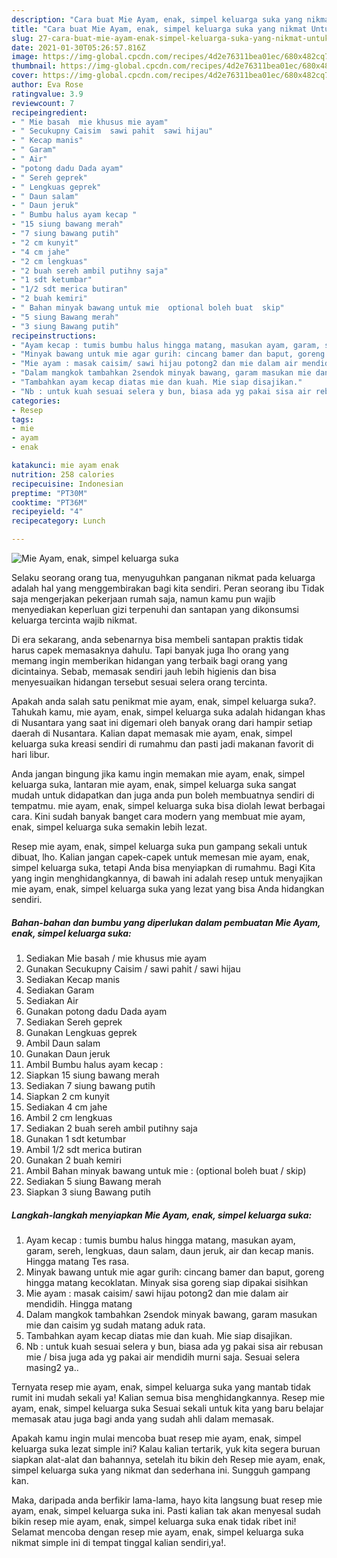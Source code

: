 ```yaml
---
description: "Cara buat Mie Ayam, enak, simpel keluarga suka yang nikmat Untuk Jualan"
title: "Cara buat Mie Ayam, enak, simpel keluarga suka yang nikmat Untuk Jualan"
slug: 27-cara-buat-mie-ayam-enak-simpel-keluarga-suka-yang-nikmat-untuk-jualan
date: 2021-01-30T05:26:57.816Z
image: https://img-global.cpcdn.com/recipes/4d2e76311bea01ec/680x482cq70/mie-ayam-enak-simpel-keluarga-suka-foto-resep-utama.jpg
thumbnail: https://img-global.cpcdn.com/recipes/4d2e76311bea01ec/680x482cq70/mie-ayam-enak-simpel-keluarga-suka-foto-resep-utama.jpg
cover: https://img-global.cpcdn.com/recipes/4d2e76311bea01ec/680x482cq70/mie-ayam-enak-simpel-keluarga-suka-foto-resep-utama.jpg
author: Eva Rose
ratingvalue: 3.9
reviewcount: 7
recipeingredient:
- " Mie basah  mie khusus mie ayam"
- " Secukupny Caisim  sawi pahit  sawi hijau"
- " Kecap manis"
- " Garam"
- " Air"
- "potong dadu Dada ayam"
- " Sereh geprek"
- " Lengkuas geprek"
- " Daun salam"
- " Daun jeruk"
- " Bumbu halus ayam kecap "
- "15 siung bawang merah"
- "7 siung bawang putih"
- "2 cm kunyit"
- "4 cm jahe"
- "2 cm lengkuas"
- "2 buah sereh ambil putihny saja"
- "1 sdt ketumbar"
- "1/2 sdt merica butiran"
- "2 buah kemiri"
- " Bahan minyak bawang untuk mie  optional boleh buat  skip"
- "5 siung Bawang merah"
- "3 siung Bawang putih"
recipeinstructions:
- "Ayam kecap : tumis bumbu halus hingga matang, masukan ayam, garam, sereh, lengkuas, daun salam, daun jeruk, air dan kecap manis. Hingga matang Tes rasa."
- "Minyak bawang untuk mie agar gurih: cincang bamer dan baput, goreng hingga matang kecoklatan. Minyak sisa goreng siap dipakai sisihkan"
- "Mie ayam : masak caisim/ sawi hijau potong2 dan mie dalam air mendidih. Hingga matang"
- "Dalam mangkok tambahkan 2sendok minyak bawang, garam masukan mie dan caisim yg sudah matang aduk rata."
- "Tambahkan ayam kecap diatas mie dan kuah. Mie siap disajikan."
- "Nb : untuk kuah sesuai selera y bun, biasa ada yg pakai sisa air rebusan mie / bisa juga ada yg pakai air mendidih murni saja. Sesuai selera masing2 ya.."
categories:
- Resep
tags:
- mie
- ayam
- enak

katakunci: mie ayam enak 
nutrition: 258 calories
recipecuisine: Indonesian
preptime: "PT30M"
cooktime: "PT36M"
recipeyield: "4"
recipecategory: Lunch

---
```



![Mie Ayam, enak, simpel keluarga suka](https://img-global.cpcdn.com/recipes/4d2e76311bea01ec/680x482cq70/mie-ayam-enak-simpel-keluarga-suka-foto-resep-utama.jpg)

Selaku seorang orang tua, menyuguhkan panganan nikmat pada keluarga adalah hal yang menggembirakan bagi kita sendiri. Peran seorang ibu Tidak saja mengerjakan pekerjaan rumah saja, namun kamu pun wajib menyediakan keperluan gizi terpenuhi dan santapan yang dikonsumsi keluarga tercinta wajib nikmat.

Di era  sekarang, anda sebenarnya bisa membeli santapan praktis tidak harus capek memasaknya dahulu. Tapi banyak juga lho orang yang memang ingin memberikan hidangan yang terbaik bagi orang yang dicintainya. Sebab, memasak sendiri jauh lebih higienis dan bisa menyesuaikan hidangan tersebut sesuai selera orang tercinta. 



Apakah anda salah satu penikmat mie ayam, enak, simpel keluarga suka?. Tahukah kamu, mie ayam, enak, simpel keluarga suka adalah hidangan khas di Nusantara yang saat ini digemari oleh banyak orang dari hampir setiap daerah di Nusantara. Kalian dapat memasak mie ayam, enak, simpel keluarga suka kreasi sendiri di rumahmu dan pasti jadi makanan favorit di hari libur.

Anda jangan bingung jika kamu ingin memakan mie ayam, enak, simpel keluarga suka, lantaran mie ayam, enak, simpel keluarga suka sangat mudah untuk didapatkan dan juga anda pun boleh membuatnya sendiri di tempatmu. mie ayam, enak, simpel keluarga suka bisa diolah lewat berbagai cara. Kini sudah banyak banget cara modern yang membuat mie ayam, enak, simpel keluarga suka semakin lebih lezat.

Resep mie ayam, enak, simpel keluarga suka pun gampang sekali untuk dibuat, lho. Kalian jangan capek-capek untuk memesan mie ayam, enak, simpel keluarga suka, tetapi Anda bisa menyiapkan di rumahmu. Bagi Kita yang ingin menghidangkannya, di bawah ini adalah resep untuk menyajikan mie ayam, enak, simpel keluarga suka yang lezat yang bisa Anda hidangkan sendiri.

<!--inarticleads1-->

##### Bahan-bahan dan bumbu yang diperlukan dalam pembuatan Mie Ayam, enak, simpel keluarga suka:

1. Sediakan  Mie basah / mie khusus mie ayam
1. Gunakan  Secukupny Caisim / sawi pahit / sawi hijau
1. Sediakan  Kecap manis
1. Sediakan  Garam
1. Sediakan  Air
1. Gunakan potong dadu Dada ayam
1. Sediakan  Sereh geprek
1. Gunakan  Lengkuas geprek
1. Ambil  Daun salam
1. Gunakan  Daun jeruk
1. Ambil  Bumbu halus ayam kecap :
1. Siapkan 15 siung bawang merah
1. Sediakan 7 siung bawang putih
1. Siapkan 2 cm kunyit
1. Sediakan 4 cm jahe
1. Ambil 2 cm lengkuas
1. Sediakan 2 buah sereh ambil putihny saja
1. Gunakan 1 sdt ketumbar
1. Ambil 1/2 sdt merica butiran
1. Gunakan 2 buah kemiri
1. Ambil  Bahan minyak bawang untuk mie : (optional boleh buat / skip)
1. Sediakan 5 siung Bawang merah
1. Siapkan 3 siung Bawang putih




<!--inarticleads2-->

##### Langkah-langkah menyiapkan Mie Ayam, enak, simpel keluarga suka:

1. Ayam kecap : tumis bumbu halus hingga matang, masukan ayam, garam, sereh, lengkuas, daun salam, daun jeruk, air dan kecap manis. Hingga matang Tes rasa.
1. Minyak bawang untuk mie agar gurih: cincang bamer dan baput, goreng hingga matang kecoklatan. Minyak sisa goreng siap dipakai sisihkan
1. Mie ayam : masak caisim/ sawi hijau potong2 dan mie dalam air mendidih. Hingga matang
1. Dalam mangkok tambahkan 2sendok minyak bawang, garam masukan mie dan caisim yg sudah matang aduk rata.
1. Tambahkan ayam kecap diatas mie dan kuah. Mie siap disajikan.
1. Nb : untuk kuah sesuai selera y bun, biasa ada yg pakai sisa air rebusan mie / bisa juga ada yg pakai air mendidih murni saja. Sesuai selera masing2 ya..




Ternyata resep mie ayam, enak, simpel keluarga suka yang mantab tidak rumit ini mudah sekali ya! Kalian semua bisa menghidangkannya. Resep mie ayam, enak, simpel keluarga suka Sesuai sekali untuk kita yang baru belajar memasak atau juga bagi anda yang sudah ahli dalam memasak.

Apakah kamu ingin mulai mencoba buat resep mie ayam, enak, simpel keluarga suka lezat simple ini? Kalau kalian tertarik, yuk kita segera buruan siapkan alat-alat dan bahannya, setelah itu bikin deh Resep mie ayam, enak, simpel keluarga suka yang nikmat dan sederhana ini. Sungguh gampang kan. 

Maka, daripada anda berfikir lama-lama, hayo kita langsung buat resep mie ayam, enak, simpel keluarga suka ini. Pasti kalian tak akan menyesal sudah bikin resep mie ayam, enak, simpel keluarga suka enak tidak ribet ini! Selamat mencoba dengan resep mie ayam, enak, simpel keluarga suka nikmat simple ini di tempat tinggal kalian sendiri,ya!.

